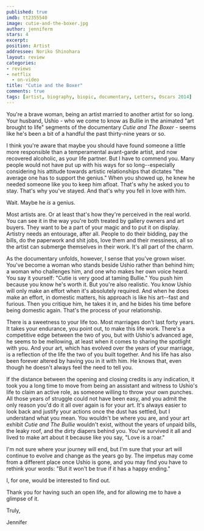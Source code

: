 ```yaml
---
published: true
imdb: tt2355540
image: cutie-and-the-boxer.jpg
author: jenniferm
stars: 4
excerpt: 
position: Artist
addressee: Noriko Shinohara
layout: review
categories:
- reviews
- netflix
  - on-video
title: "Cutie and the Boxer"
comments: true
tags: [artist, biography, biopic, documentary, Letters, Oscars 2014]
---
```

You're a brave woman, being an artist married to another artist for so long. Your husband, Ushio - who we come to know as Bullie in the animated "art brought to life" segments of the documentary _Cutie and The Boxer_ - seems like he's been a bit of a handful the past thirty-nine years or so.

I think you're aware that maybe you should have found someone a little more responsible than a temperamental avant-garde artist, and now recovered alcoholic, as your life partner. But I have to commend you. Many people would not have put up with his ways for so long--especially considering his attitude towards artistic relationships that dictates "the average one has to support the genius." When you showed up, he knew he needed someone like you to keep him afloat. That's why he asked you to stay. That's why you've stayed. And that's why you fell in love with him.

Wait. Maybe he _is_ a genius.

 Most artists are. Or at least that's how they're perceived in the real world. You can see it in the way you're both treated by gallery owners and art buyers. They want to be a part of your magic and to put it on display. Artistry needs an entourage, after all. People to do their bidding, pay the bills, do the paperwork and shit jobs, love them and their messiness, all so the artist can submerge themselves in their work.  It's all part of the charm. 

As the documentary unfolds, however, I sense that you've grown wiser. You've become a woman who stands beside Ushio rather than behind him; a woman who challenges him, and one who makes her own voice heard. You say it yourself: "Cutie is very good at taming Bullie." You push him because you know he's worth it. But you're also realistic. You know Ushio will only make an effort when it's absolutely required.  And when he does make an effort, in domestic matters, his approach is like his art--fast and furious. Then you critique him, he takes it in, and he bides his time before being domestic again. That's the process of your relationship.

There is a sweetness to your life too. Most marriages don't last forty years. It takes your endurance, you point out, to make this life work. There's a competitive edge between the two of you, but with Ushio's advanced age, he seems to be mellowing, at least when it comes to sharing the spotlight with you. And your art, which has evolved over the years of your marriage, is a reflection of the life the two of you built together. And his life has also been forever altered by having you in it with him. He knows that, even though he doesn't always feel the need to tell you.

If the distance between the opening and closing credits is any indication, it took you a long time to move from being an assistant and witness to Ushio's life to claim an active role, as someone willing to throw your own punches. All those years of struggle could not have been easy, and you admit the only reason you'd do it all over again is for your art. It's always easier to look back and justify your actions once the dust has settled, but I understand what you mean. You wouldn't be where you are, and your art exhibit _Cutie and The Bullie_ wouldn't exist, without the years of unpaid bills, the leaky roof, and the dirty diapers behind you. You've survived it all and lived to make art about it because like you say, "Love is a roar."

I'm not sure where your journey will end, but I'm sure that your art will continue to evolve and change as the years go by. The impetus may come from a different place once Ushio is gone, and you may find you have to rethink your words: "But it won't be true if it has a happy ending."

I, for one, would be interested to find out.

Thank you for having such an open life, and for allowing me to have a glimpse of it.

Truly,

Jennifer